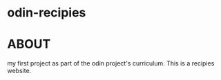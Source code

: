 # odin-recipies
# ABOUT
my first project as part of the odin project's curriculum.
This is a recipies website.